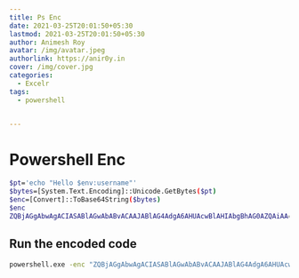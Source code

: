 ```yaml
---
title: Ps Enc
date: 2021-03-25T20:01:50+05:30
lastmod: 2021-03-25T20:01:50+05:30
author: Animesh Roy
avatar: /img/avatar.jpeg
authorlink: https://anir0y.in
cover: /img/cover.jpg
categories:
  - Excelr
tags:
  - powershell


---
```


# Powershell Enc 

```bash
$pt='echo "Hello $env:username"'
$bytes=[System.Text.Encoding]::Unicode.GetBytes($pt)
$enc=[Convert]::ToBase64String($bytes)
$enc
ZQBjAGgAbwAgACIASABlAGwAbABvACAAJABlAG4AdgA6AHUAcwBlAHIAbgBhAG0AZQAiAA==

```

## Run the encoded code

```bash 
powershell.exe -enc "ZQBjAGgAbwAgACIASABlAGwAbABvACAAJABlAG4AdgA6AHUAcwBlAHIAbgBhAG0AZQAiAA=="
```